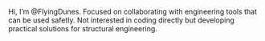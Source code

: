 Hi, I’m @FlyingDunes.
Focused on collaborating with engineering tools that can be used safetly.
Not interested in coding directly but developing practical solutions for structural engineering.
